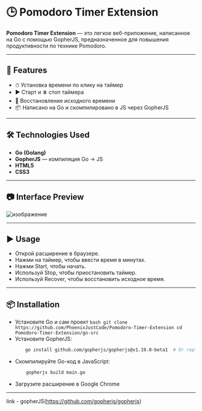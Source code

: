# 🕒 Pomodoro Timer Extension
**Pomodoro Timer Extension** — это легкое веб-приложение, написанное на Go с помощью GopherJS, предназначенное для повышения продуктивности по технике Pomodoro.

---

## 🚀 Features

- ⏱ Установка времени по клику на таймер
- ▶️ Старт и ⏸️ стоп таймера
- 🔁 Восстановление исходного времени
- 📦 Написано на Go и скомпилировано в JS через GopherJS

---

## 🛠 Technologies Used

- **Go (Golang)**
- **GopherJS** — компиляция Go → JS
- **HTML5**
- **CSS3**

---

## 📷 Interface Preview

![изображение](https://github.com/user-attachments/assets/abab064c-f2e5-4c56-8b6c-26adeed2f86d)


---


## ▶️ Usage

 -    Открой расширение в браузере.
 -    Нажми на таймер, чтобы ввести время в минутах.
 -    Нажми Start, чтобы начать.
 -    Используй Stop, чтобы приостановить таймер.
 -    Используй Recover, чтобы восстановить исходное время.

---


## 📦 Installation

 -    Установите Go и сам проект
     ```bash
            git clone https://github.com/PhoenixJustCode/Pomodoro-Timer-Extension
            cd Pomodoro-Timer-Extension/go-src```
 -    Установите GopherJS:
   ```bash
          go install github.com/gopherjs/gopherjs@v1.19.0-beta1  # Or replace 'v1.19.0-beta1' with another version.
   ```

 -    Скомпилируйте Go-код в JavaScript:
      ```bash
          gopherjs build main.go
      ```
  -    Загрузите расширение в Google Chrome

---

link - gopherJS(https://github.com/gopherjs/gopherjs)
